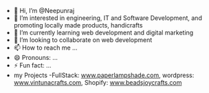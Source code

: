 - 👋 Hi, I’m @Neepunraj
- 👀 I’m interested in engineering, IT and Software Development, and promoting locally made products, handicrafts
- 🌱 I’m currently learning web development and digital marketing
- 💞️ I’m looking to collaborate on web development
- 📫 How to reach me ...
- 😄 Pronouns: ...
- ⚡ Fun fact: ...
- my Projects -FullStack: www.paperlampshade.com, wordpress:  www.vintunacrafts.com, Shopify: www.beadsjoycrafts.com

<!---
Neepunraj/Neepunraj is a ✨ special ✨ repository because its `README.md` (this file) appears on your GitHub profile.
You can click the Preview link to take a look at your changes.
--->
